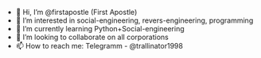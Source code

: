- 👋 Hi, I’m @firstapostle (First Apostle)
- 👀 I’m interested in social-engineering, revers-engineering, programming
- 🌱 I’m currently learning Python+Social-engineering
- 💞️ I’m looking to collaborate on all corporations
- 📫 How to reach me: Telegramm - @trallinator1998

